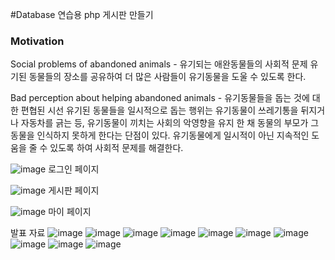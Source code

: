 #Database 연습용 php 게시판 만들기


### Motivation
Social problems of abandoned animals - 유기되는 애완동물들의 사회적 문제
유기된 동물들의 장소를 공유하여 더 많은 사람들이 유기동물을 도울 수 있도록 한다.


Bad perception about helping abandoned animals - 유기동물들을 돕는 것에 대한 편협된 시선
유기된 동물들을 일시적으로 돕는 행위는 유기동물이 쓰레기통을 뒤지거나 자동차를 긁는 등, 유기동물이 끼치는 사회의 악영향을 유지 한 채 동물의 부모가 그 동물을 인식하지 못하게 한다는 단점이 있다.
유기동물에게 일시적이 아닌 지속적인 도움을 줄 수 있도록 하여 사회적 문제를 해결한다.



![image](https://github.com/user-attachments/assets/7a54f22b-00a7-47e5-8212-fd3a3fc5bd01)
로그인 페이지

![image](https://github.com/user-attachments/assets/a4c36e13-209b-4f7d-8226-6bbe6c698b1d)
게시판 페이지

![image](https://github.com/user-attachments/assets/4752b10c-727c-42aa-875d-2a404d96cd90)
마이 페이지



발표 자료
![image](https://github.com/user-attachments/assets/d59bc0a8-a063-41d1-8e22-1d2ac0b2077b)
![image](https://github.com/user-attachments/assets/435c384d-d32c-4120-bba7-6949284e166e)
![image](https://github.com/user-attachments/assets/b54c84cf-a05c-421f-bf03-9836ec4c6f32)
![image](https://github.com/user-attachments/assets/1e166e0d-d144-4737-979a-04b437f1b518)
![image](https://github.com/user-attachments/assets/f7a052eb-1eba-477e-a7fd-a744ec4e4bba)
![image](https://github.com/user-attachments/assets/427c02e7-26ac-49d9-9202-7a7a45fd1477)
![image](https://github.com/user-attachments/assets/cc0c8221-238a-4572-833d-d438211558a3)
![image](https://github.com/user-attachments/assets/e83e3982-fd35-4fc3-8ee5-733428d4cab8)
![image](https://github.com/user-attachments/assets/bec8bace-c2a7-4c62-af51-685cde9076ae)
![image](https://github.com/user-attachments/assets/c1e8d5bc-888d-46c7-8c52-0bba7c716ecb)

